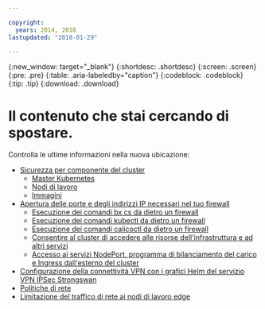 ```yaml
---

copyright:
  years: 2014, 2018
lastupdated: "2018-01-29"

---
```


{:new_window: target="_blank"}
{:shortdesc: .shortdesc}
{:screen: .screen}
{:pre: .pre}
{:table: .aria-labeledby="caption"}
{:codeblock: .codeblock}
{:tip: .tip}
{:download: .download}

# Il contenuto che stai cercando di spostare.

Controlla le ultime informazioni nella nuova ubicazione:
 - [Sicurezza per componente del cluster](cs_secure.html#cluster)
   - [Master Kubernetes](cs_secure.html#master)
   - [Nodi di lavoro](cs_secure.html#worker)
   - [Immagini](cs_secure.html#images)
 - [Apertura delle porte e degli indirizzi IP necessari nel tuo firewall](cs_firewall.html#firewall)
   - [Esecuzione dei comandi bx cs da dietro un firewall](cs_firewall.html#firewall_bx)
   - [Esecuzione dei comandi kubectl da dietro un firewall](cs_firewall.html#firewall_kubectl)
   - [Esecuzione dei comandi calicoctl da dietro un firewall](cs_firewall.html#firewall_calicoctl)
   - [Consentire al cluster di accedere alle risorse dell'infrastruttura e ad altri servizi](cs_firewall.html#firewall_outbound)
   - [Accesso ai servizi NodePort, programma di bilanciamento del carico e Ingress dall'esterno del cluster](cs_firewall.html#firewall_inbound)
 - [Configurazione della connettività VPN con i grafici Helm del servizio VPN IPSec Strongswan](cs_vpn.html#vpn)
 - [Politiche di rete](cs_network_policy.html#network_policies)
 - [Limitazione del traffico di rete ai nodi di lavoro edge](cs_edge.html#edge)


